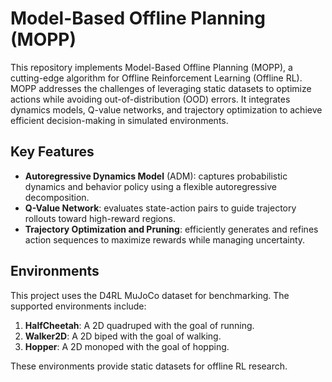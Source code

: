 # Model-Based Offline Planning (MOPP)
This repository implements Model-Based Offline Planning (MOPP), a cutting-edge algorithm for Offline Reinforcement Learning (Offline RL). MOPP addresses the challenges of leveraging static datasets to optimize actions while avoiding out-of-distribution (OOD) errors. It integrates dynamics models, Q-value networks, and trajectory optimization to achieve efficient decision-making in simulated environments.

## Key Features
- **Autoregressive Dynamics Model** (ADM): captures probabilistic dynamics and behavior policy using a flexible autoregressive decomposition.
- **Q-Value Network**: evaluates state-action pairs to guide trajectory rollouts toward high-reward regions.
- **Trajectory Optimization and Pruning**: efficiently generates and refines action sequences to maximize rewards while managing uncertainty.

## Environments
This project uses the D4RL MuJoCo dataset for benchmarking. The supported environments include:
1. **HalfCheetah**: A 2D quadruped with the goal of running.
2. **Walker2D**: A 2D biped with the goal of walking.
3. **Hopper**: A 2D monoped with the goal of hopping.

These environments provide static datasets for offline RL research.